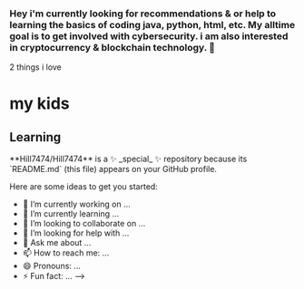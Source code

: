 ### Hey i'm currently looking for recommendations & or help to learning the basics of coding java, python, html, etc. My alltime goal is to get involved with cybersecurity. i am also interested in cryptocurrency & blockchain technology. 👋
2 things i love
<h1>my kids</h1>
<h2>Learning</h2>
**Hill7474/Hill7474** is a ✨ _special_ ✨ repository because its `README.md` (this file) appears on your GitHub profile.

Here are some ideas to get you started:

- 🔭 I’m currently working on ...
- 🌱 I’m currently learning ...
- 👯 I’m looking to collaborate on ...
- 🤔 I’m looking for help with ...
- 💬 Ask me about ...
- 📫 How to reach me: ...
- 😄 Pronouns: ...
- ⚡ Fun fact: ...
-->
